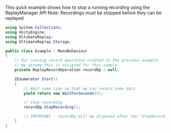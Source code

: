 ﻿
This quick example shows how to stop a running recording using the ReplayManager API
Note: Recordings must be stopped before they can be replayed

```cs
using System.Collections;
using UnityEngine;
using UltimateReplay;
using UltimateReplay.Storage;

public class Example : MonoBehaviour
{
    // Our running record operation created in the previous example
    // We assume this is assigned for this sample
    private ReplayRecordOperation recordOp = null;

    IEnumerator Start()
    {
        // Wait some time so that we can record some data
        yield return new WaitForSeconds(5);

        // Stop recording
        recordOp.StopRecording();

        // IMPORTANT - recordOp will be disposed after the `StopRecording` call.
    }
}
```
